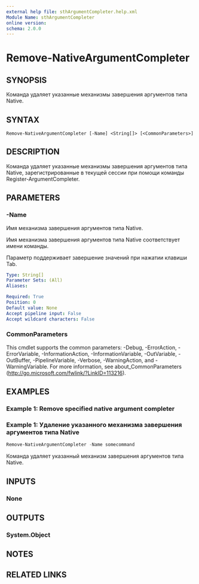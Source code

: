 ```yaml
---
external help file: sthArgumentCompleter.help.xml
Module Name: sthArgumentCompleter
online version:
schema: 2.0.0
---
```


# Remove-NativeArgumentCompleter

## SYNOPSIS

Команда удаляет указанные механизмы завершения аргументов типа Native.

## SYNTAX

```
Remove-NativeArgumentCompleter [-Name] <String[]> [<CommonParameters>]
```

## DESCRIPTION

Команда удаляет указанные механизмы завершения аргументов типа Native, зарегистрированные в текущей сессии при помощи команды Register-ArgumentCompleter.

## PARAMETERS

### -Name

Имя механизма завершения аргументов типа Native.

Имя механизма завершения аргументов типа Native соответствует имени команды.

Параметр поддерживает завершение значений при нажатии клавиши Tab.

```yaml
Type: String[]
Parameter Sets: (All)
Aliases:

Required: True
Position: 0
Default value: None
Accept pipeline input: False
Accept wildcard characters: False
```

### CommonParameters

This cmdlet supports the common parameters: -Debug, -ErrorAction, -ErrorVariable, -InformationAction, -InformationVariable, -OutVariable, -OutBuffer, -PipelineVariable, -Verbose, -WarningAction, and -WarningVariable.
For more information, see about_CommonParameters (http://go.microsoft.com/fwlink/?LinkID=113216).

## EXAMPLES

### Example 1: Remove specified native argument completer

### Example 1: Удаление указанного механизма завершения аргументов типа Native

```powershell
Remove-NativeArgumentCompleter -Name somecommand
```

Команда удаляет указанный механизм завершения аргументов типа Native.

## INPUTS

### None

## OUTPUTS

### System.Object

## NOTES

## RELATED LINKS
